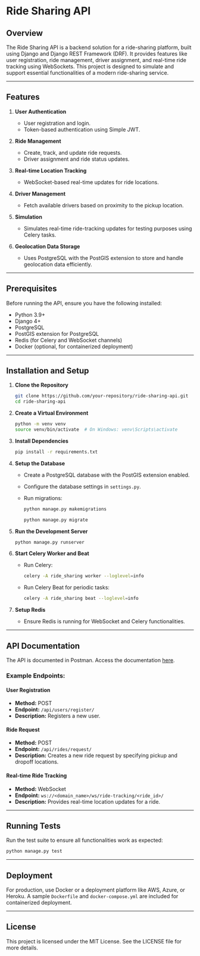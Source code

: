 # Ride Sharing API

## Overview

The Ride Sharing API is a backend solution for a ride-sharing platform, built using Django and Django REST Framework (DRF). It provides features like user registration, ride management, driver assignment, and real-time ride tracking using WebSockets. This project is designed to simulate and support essential functionalities of a modern ride-sharing service.

---

## Features

1. **User Authentication**

   * User registration and login.
   * Token-based authentication using Simple JWT.

2. **Ride Management**

   * Create, track, and update ride requests.
   * Driver assignment and ride status updates.

3. **Real-time Location Tracking**

   * WebSocket-based real-time updates for ride locations.

4. **Driver Management**

   * Fetch available drivers based on proximity to the pickup location.

5. **Simulation**

   * Simulates real-time ride-tracking updates for testing purposes using Celery tasks.

6. **Geolocation Data Storage**

   * Uses PostgreSQL with the PostGIS extension to store and handle geolocation data efficiently.

---

## Prerequisites

Before running the API, ensure you have the following installed:

* Python 3.9+
* Django 4+
* PostgreSQL
* PostGIS extension for PostgreSQL
* Redis (for Celery and WebSocket channels)
* Docker (optional, for containerized deployment)

---

## Installation and Setup

1. **Clone the Repository**

   ```bash
   git clone https://github.com/your-repository/ride-sharing-api.git
   cd ride-sharing-api
   ```

2. **Create a Virtual Environment**

   ```bash
   python -m venv venv
   source venv/bin/activate  # On Windows: venv\Scripts\activate
   ```

3. **Install Dependencies**

   ```bash
   pip install -r requirements.txt
   ```

4. **Setup the Database**

   * Create a PostgreSQL database with the PostGIS extension enabled.
   * Configure the database settings in `settings.py`.
   * Run migrations:

     ```bash
     python manage.py makemigrations
     ```
     ```bash
     python manage.py migrate
     ```

5. **Run the Development Server**

   ```bash
   python manage.py runserver
   ```

6. **Start Celery Worker and Beat**

   * Run Celery:

     ```bash
     celery -A ride_sharing worker --loglevel=info
     ```
   * Run Celery Beat for periodic tasks:

     ```bash
     celery -A ride_sharing beat --loglevel=info
     ```

7. **Setup Redis**

   * Ensure Redis is running for WebSocket and Celery functionalities.

---

## API Documentation

The API is documented in Postman. Access the documentation [here]([(https://documenter.getpostman.com/view/22016828/2sB2j7dpKA)]).

### Example Endpoints:

#### **User Registration**

* **Method:** POST
* **Endpoint:** `/api/users/register/`
* **Description:** Registers a new user.

#### **Ride Request**

* **Method:** POST
* **Endpoint:** `/api/rides/request/`
* **Description:** Creates a new ride request by specifying pickup and dropoff locations.

#### **Real-time Ride Tracking**

* **Method:** WebSocket
* **Endpoint:** `ws://<domain_name>/ws/ride-tracking/<ride_id>/`
* **Description:** Provides real-time location updates for a ride.

---

## Running Tests

Run the test suite to ensure all functionalities work as expected:

```bash
python manage.py test
```

---

## Deployment

For production, use Docker or a deployment platform like AWS, Azure, or Heroku. A sample `Dockerfile` and `docker-compose.yml` are included for containerized deployment.

---

## License

This project is licensed under the MIT License. See the LICENSE file for more details.
